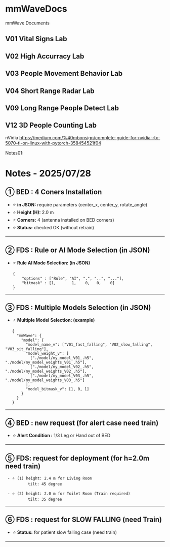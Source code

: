 # mmWaveDocs
mmWave Documents

## V01 Vital Signs Lab
## V02 High Accurracy Lab
## V03 People Movement Behavior Lab
## V04 Short Range Radar Lab
## V09 Long Range People Detect Lab
## V12 3D People Counting Lab


nVidia
https://medium.com/%40mbonsign/complete-guide-for-nvidia-rtx-5070-ti-on-linux-with-pytorch-358454521f04

Notes01:


# Notes - 2025/07/28

## ① BED : 4 Coners Installation

- ⭐ **in JSON:** require parameters (center_x, center_y, rotate_angle)  
- ⭐ **Height (H):** 2.0 m  
- ⭐ **Corners:** 4 (antenna installed on BED corners)
- ⭐ **Status:** checked OK (without retrain)

---

## ② FDS : Rule or AI Mode Selection (in JSON)

- ⭐ **Rule AI Mode Selection: (in JSON)**
  ```
  {
	  "options" : ["Rule", "AI", ".", "..", "..."],  
	  "bitmask" : [1,       1,    0,   0,    0]
  }
  ```
---

## ③ FDS : Multiple Models Selection (in JSON)
- ⭐ **Multiple Model Selection: (example)** 

 ```
	{
	  "mmWave": {
	    "model": {
	      "model_name_v": ["V01_fast_falling", "V02_slow_falling", "V03_sit_falling"],
	      "model_weight_v": [
	        ["./model/my_model_V01_.h5", "./model/my_model_weights_V01_.h5"],
	        ["./model/my_model_V02_.h5", "./model/my_model_weights_V02_.h5"],
	        ["./model/my_model_V03_.h5", "./model/my_model_weights_V03_.h5"]
	      ],
	      "model_bitmask_v": [1, 0, 1]
	    }
	  }
	}
 ```

---

## ④ BED : new request (for alert case need train)

- ⭐ **Alert Condition :** 1/3 Leg or Hand out of BED

---

## ⑤ FDS: request for deployment (for h=2.0m need train)
 ```
  - ⭐ (1) height: 2.4 m for Living Room
           tilt: 45 degree
  
  - ⭐ (2) height: 2.0 m for Toilet Room (Train required)
           tilt: 35 degree 
 ```
---

## ⑥ FDS :  request for SLOW FALLING (need Train)

- ⭐ **Status:**  for patient slow falling case (need train)


---
